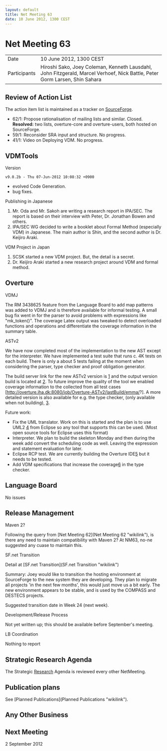 ```yaml
---
layout: default
title: Net Meeting 63
date: 10 June 2012, 1300 CEST
---
```


<script src="http://code.jquery.com/jquery-1.11.1.min.js">
</script>
<script src="/javascripts/edit.js"></script>
<script>setEditButonNm();</script>

# Net Meeting 63

|||
|---|---|
| Date | 10 June 2012, 1300 CEST |
| Participants | Hiroshi Sako, Joey Coleman, Kenneth Lausdahl, John Fitzgerald, Marcel Verhoef, Nick Battle, Peter Gorm Larsen, Shin Sahara |

Review of Action List
---------------------

The action item list is maintained as a tracker on
[SourceForge](https://sourceforge.net/tracker/?func=browse&group_id=141350&atid=775371).

-   62/1: Propose rationalisation of mailing lists and similar. Closed.
    **Resolved:** two lists, overture-core and overture-users, both
    hosted on SourceForge.
-   59/1: Reconsider SRA input and structure. No progress.
-   41/1: Video on Deploying VDM. No progress.

VDMTools
--------

Version

`v9.0.2b - Thu 07-Jun-2012 10:08:32 +0900`

-   evolved Code Generation.
-   bug fixes.

Publishing in Japanese

1.  Mr. Oda and Mr. Sakoh are writing a research report in IPA/SEC. The
    report is based on their interview with Peter, Dr. Jonathan Bowen
    and others.
2.  IPA/SEC WG decided to write a booklet about Formal Method
    (especially VDM) in Japanese. The main author is Shin, and the
    second author is Dr. Keijiro Araki.

VDM Project in Japan

1.  SCSK started a new VDM project. But, the detail is a secret.
2.  Dr. Keijiro Araki started a new research project around VDM and
    formal method.

Overture
--------

VDMJ

The RM 3438625 feature from the Language Board to add map patterns was
added to VDMJ and is therefore available for informal testing. A small
bug fix went in for the parser to avoid problems with expressions like
"mk\_token()". The coverage Latex output was tweaked to detect
overloaded functions and operations and differentiate the coverage
information in the summary table.

ASTv2

We have now completed most of the implementation to the new AST except
for the interpreter. We have implemented a test suite that runs c. 4K
tests on each build. There is only a about 5 tests failing at the moment
when considering the parser, type checker and proof obligation
generator.

The build server link for the new ASTv2 version is
[1](http://overture.iha.dk:8080/job/Overture-ASTv2/) and the output
version build is located at
[2](http://build.overturetool.org/builds/overtureAst2/). To future
improve the quality of the tool we enabled coverage information to the
collected from all test cases
[<http://overture.iha.dk:8080/job/Overture-ASTv2/lastBuild/emma/>?]. A
more detailed version is also available for e.g. the type checker, (only
available when not building),
[3](http://overture.iha.dk:8080/job/Overture-ASTv2/ws/core/typechecker/target/site/emma/index.html).

Future work:

-   Fix the UML translator. Work on this is started and the plan is to
    use UML2 [4](http://www.eclipse.org/modeling/mdt/?project=uml2) from
    Eclipse so any tool that supports this can be used. (Most open
    source tools for Eclipse uses this format)
-   Interpreter. We plan to build the skeleton Monday and then during
    the week add convert the scheduling code as well. Leaving the
    expression and statement evaluation for later.
-   Eclipse RCP test. We are currently building the Overture
    IDE[5](http://build.overturetool.org/builds/overtureAst2/) but it
    needs to be tested.
-   Add VDM specifications that increase the
    coverage[6](http://overture.iha.dk:8080/job/Overture-ASTv2/ws/core/typechecker/target/site/emma/index.html)
    in the type checker.

Language Board
--------------

No issues

Release Management
------------------

Maven 2?

Following the query from [Net Meeting 62](Net Meeting 62 "wikilink"), is
there any need to maintain compatibility with Maven 2? At NM63, no-ne
suggested any cuase to maintain this.

SF.net Transition

Detail at [SF.net Transition](SF.net Transition "wikilink")

Summary: Joey would like to transition the hosting environment at
SourceForge to the new system they are developing. They plan to migrate
all projects 'in the next few months', this would just move us a bit
early. The new environment appears to be stable, and is used by the
COMPASS and DESTECS projects.

Suggested transition date in Week 24 (next week).

Development/Release Process

Not yet written up; this should be available before September's meeting.

LB Coordination

Nothing to report

Strategic Research Agenda
-------------------------

The Strategic [Research](Research "wikilink") Agenda is reviewed every
other NetMeeting.

Publication plans
-----------------

See [Planned Publications](Planned Publications "wikilink").

Any Other Business
------------------

Next Meeting
------------

2 September 2012

   <div id="edit_page_div"></div>